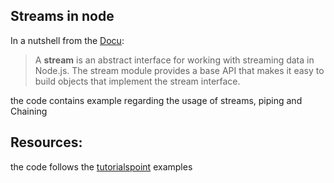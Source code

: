 ## Streams in node
In a nutshell from the [Docu](https://nodejs.org/api/stream.html#stream_stream):
> A **stream** is an abstract interface for working with streaming data in Node.js. The stream module provides a base API that makes it easy to build objects that implement the stream interface.

the code contains example regarding the usage of streams, piping and Chaining


## Resources:
the code follows the [tutorialspoint](https://www.tutorialspoint.com/nodejs/nodejs_streams.htm
) examples 
